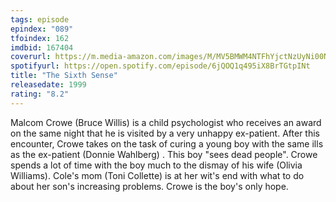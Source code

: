 ```yaml
---
tags: episode
epindex: "089"
tfoindex: 162
imdbid: 167404
coverurl: https://m.media-amazon.com/images/M/MV5BMWM4NTFhYjctNzUyNi00NGMwLTk3NTYtMDIyNTZmMzRlYmQyXkEyXkFqcGdeQXVyMTAwMzUyOTc@._V1_SY300_CR0,0,202,300_.jpg
spotifyurl: https://open.spotify.com/episode/6jQOQ1q495iX8BrTGtpINt
title: "The Sixth Sense"
releasedate: 1999
rating: "8.2"
---
```


Malcom Crowe (Bruce Willis) is a child psychologist who receives an award on the same night that he is visited by a very unhappy ex-patient. After this encounter, Crowe takes on the task of curing a young boy with the same ills as the ex-patient (Donnie Wahlberg) . This boy "sees dead people". Crowe spends a lot of time with the boy much to the dismay of his wife (Olivia Williams). Cole's mom (Toni Collette) is at her wit's end with what to do about her son's increasing problems. Crowe is the boy's only hope.